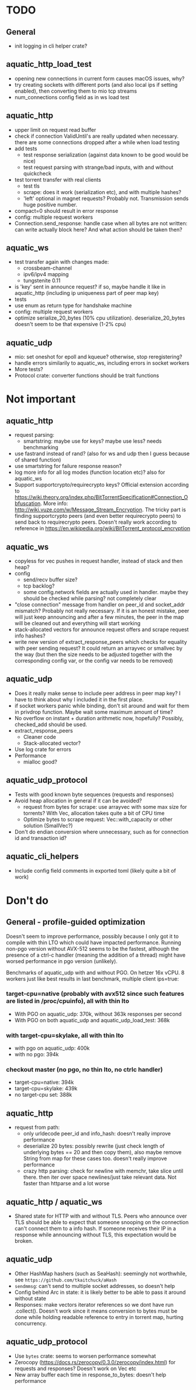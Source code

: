 # TODO

## General

* init logging in cli helper crate?

## aquatic_http_load_test

* opening new connections in current form causes macOS issues, why?
* try creating sockets with different ports (and also local ips if setting
  enabled), then converting them to mio tcp streams
* num_connections config field as in ws load test

## aquatic_http
* upper limit on request read buffer
* check if connection ValidUntil's are really updated when necessary. there
  are some connections dropped after a while when load testing
* add tests
  * test response serialization (against data known to be good would be nice)
  * test request parsing with strange/bad inputs, with and without quickcheck
* test torrent transfer with real clients
  * test tls
  * scrape: does it work (serialization etc), and with multiple hashes?
  * 'left' optional in magnet requests? Probably not. Transmission sends huge
    positive number.
* compact=0 should result in error response
* config: multiple request workers
* Connection.send_response: handle case when all bytes are not written: can
  write actually block here? And what action should be taken then?

## aquatic_ws
* test transfer again with changes made:
  * crossbeam-channel
  * ipv6/ipv4 mapping
  * tungstenite 0.11
* is 'key' sent in announce request? if so, maybe handle it like in
  aquatic_http (including ip uniqueness part of peer map key)
* tests
* use enum as return type for handshake machine
* config: multiple request workers
* optimize serialize_20_bytes (10% cpu utilization). deserialize_20_bytes
  doesn't seem to be that expensive (1-2% cpu)

## aquatic_udp
* mio: set oneshot for epoll and kqueue? otherwise, stop reregistering?
* handle errors similarily to aquatic_ws, including errors in socket workers
* More tests?
* Protocol crate: converter functions should be trait functions

# Not important

## aquatic_http
* request parsing:
  * smartstring: maybe use for keys? maybe use less? needs benchmarking
* use fastrand instead of rand? (also for ws and udp then I guess because of
  shared function)
* use smartstring for failure response reason?
* log more info for all log modes (function location etc)? also for aquatic_ws
* Support supportcrypto/requirecrypto keys? Official extension according to
  https://wiki.theory.org/index.php/BitTorrentSpecification#Connection_Obfuscation.
  More info: http://wiki.vuze.com/w/Message_Stream_Encryption. The tricky part
  is finding supportcrypto peers (and even better requirecrypto peers) to send
  back to requirecrypto peers. Doesn't really work according to reference in
  https://en.wikipedia.org/wiki/BitTorrent_protocol_encryption

## aquatic_ws
* copyless for vec pushes in request handler, instead of stack and then heap?
* config
  * send/recv buffer size?
  * tcp backlog?
  * some config.network fields are actually used in handler. maybe they should
    be checked while parsing? not completely clear
* "close connection" message from handler on peer_id and socket_addr mismatch?
  Probably not really necessary. If it is an honest mistake, peer will just
  keep announcing and after a few minutes, the peer in the map will be cleaned
  out and everything will start working
* stack-allocated vectors for announce request offers and scrape request info
  hashes?
* write new version of extract_response_peers which checks for equality with
  peer sending request? It could return an arrayvec or smallvec by the way
  (but then the size needs to be adjusted together with the corresponding
  config var, or the config var needs to be removed)

## aquatic_udp

* Does it really make sense to include peer address in peer map key? I have
  to think about why I included it in the first place.
* if socket workers panic while binding, don't sit around and wait for them
  in privdrop function. Maybe wait some maximum amount of time?
* No overflow on instant + duration arithmetic now, hopefully? Possibly,
  checked_add should be used.
* extract_response_peers
    * Cleaner code
    * Stack-allocated vector?
* Use log crate for errors
* Performance
    * mialloc good?

## aquatic_udp_protocol
* Tests with good known byte sequences (requests and responses)
* Avoid heap allocation in general if it can be avoided?
    * request from bytes for scrape: use arrayvec with some max size for
      torrents? With Vec, allocation takes quite a bit of CPU time
    * Optimize bytes to scrape request: Vec::with_capacity or other solution (SmallVec?)
* Don't do endian conversion where unnecessary, such as for connection id and
  transaction id?

## aquatic_cli_helpers

* Include config field comments in exported toml (likely quite a bit of work)

# Don't do

## General - profile-guided optimization

Doesn't seem to improve performance, possibly because I only got it to compile
with thin LTO which could have impacted performance. Running non-pgo version
without AVX-512 seems to be the fastest, although the presence of a ctrl-c handler
(meaning the addition of a thread) might have worsed performance in pgo version
(unlikely).

Benchmarks of aquatic_udp with and without PGO. On hetzer 16x vCPU. 8 workers
just like best results in last benchmark, multiple client ips=true:

### target-cpu=native (probably with avx512 since such features are listed in /proc/cpuinfo), all with thin lto
*   With PGO on aquatic_udp: 370k, without 363k responses per second
*   With PGO on both aquatic_udp and aquatic_udp_load_test: 368k

### with target-cpu=skylake, all with thin lto
*   with pgo on aquatic_udp: 400k
*   with no pgo: 394k

### checkout master (no pgo, no thin lto, no ctrlc handler)

* target-cpu=native: 394k
* target-cpu=skylake: 439k
* no target-cpu set: 388k

## aquatic_http
* request from path:
  * only urldecode peer_id and info_hash: doesn't really improve performance
  * deserialize 20 bytes: possibly rewrite (just check length of underlying
    bytes == 20 and then copy them), also maybe remove String from map for
    these cases too. doesn't really improve performance
  * crazy http parsing: check for newline with memchr, take slice until
    there. then iter over space newlines/just take relevant data. Not faster
    than httparse and a lot worse

## aquatic_http / aquatic_ws
* Shared state for HTTP with and without TLS. Peers who announce over TLS
  should be able to expect that someone snooping on the connection can't
  connect them to a info hash. If someone receives their IP in a response
  while announcing without TLS, this expectation would be broken.

## aquatic_udp

* Other HashMap hashers (such as SeaHash): seemingly not worthwhile, see
  `https://github.com/tkaitchuck/aHash`
* `sendmmsg`: can't send to multiple socket addresses, so doesn't help
* Config behind Arc in state: it is likely better to be able to pass it around
  without state
* Responses: make vectors iterator references so we dont have run .collect().
  Doesn't work since it means conversion to bytes must be done while holding
  readable reference to entry in torrent map, hurting concurrency.

## aquatic_udp_protocol

* Use `bytes` crate: seems to worsen performance somewhat
* Zerocopy (https://docs.rs/zerocopy/0.3.0/zerocopy/index.html) for requests
  and responses? Doesn't work on Vec etc
* New array buffer each time in response_to_bytes: doesn't help performance
